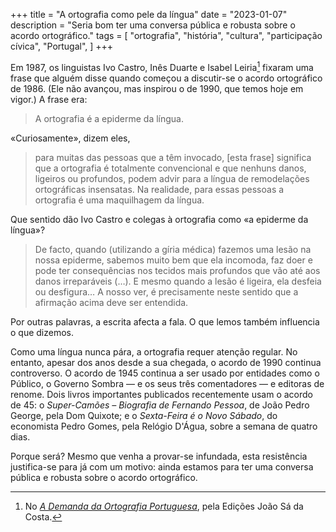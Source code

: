 +++
title = "A ortografia como pele da língua"
date = "2023-01-07"
description = "Seria bom ter uma conversa pública e robusta sobre o acordo ortográfico."
tags = [
    "ortografia", "história", "cultura", "participação cívica", "Portugal", 
]
+++

Em 1987, os linguistas Ivo Castro, Inês Duarte e Isabel Leiria[^fn1] fixaram uma frase que alguém disse quando começou a discutir-se o acordo ortográfico de 1986. (Ele não avançou, mas inspirou o de 1990, que temos hoje em vigor.) A frase era:

>A ortografia é a epiderme da língua.

«Curiosamente», dizem eles,

>para muitas das pessoas que a têm invocado, [esta frase] significa que a ortografia é totalmente convencional e que nenhuns danos, ligeiros ou profundos, podem advir para a língua de remodelações ortográficas insensatas. Na realidade, para essas pessoas a ortografia é uma maquilhagem da língua.

Que sentido dão Ivo Castro e colegas à ortografia como «a epiderme da língua»?

>De facto, quando (utilizando a gíria médica) fazemos uma lesão na nossa epiderme, sabemos muito bem que ela incomoda, faz doer e pode ter consequências nos tecidos mais profundos que vão até aos danos irreparáveis (…). E mesmo quando a lesão é ligeira, ela desfeia ou desfigura… A nosso ver, é precisamente neste sentido que a afirmação acima deve ser entendida.

Por outras palavras, a escrita afecta a fala. O que lemos também influencia o que dizemos.

Como uma língua nunca pára, a ortografia requer atenção regular. No entanto, apesar dos anos desde a sua chegada, o acordo de 1990 continua controverso. O acordo de 1945 continua a ser usado por entidades como o Público, o Governo Sombra — e os seus três comentadores — e editoras de renome. Dois livros importantes publicados recentemente usam o acordo de 45: o _Super-Camões – Biografia de Fernando Pessoa_, de João Pedro George, pela Dom Quixote; e o _Sexta-Feira é o Novo Sábado_, do economista Pedro Gomes, pela Relógio D'Água, sobre a semana de quatro dias.

Porque será? Mesmo que venha a provar-se infundada, esta resistência justifica-se para já com um motivo: ainda estamos para ter uma conversa pública e robusta sobre o acordo ortográfico.

[^fn1]: No [_A Demanda da Ortografia Portuguesa_](https://www.wook.pt/livro/a-demanda-da-ortografia-portuguesa-ines-duarte/171767), pela Edições João Sá da Costa.
